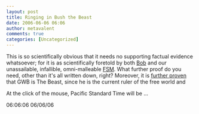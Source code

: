 ```yaml
---
layout: post
title: Ringing in Bush the Beast
date: 2006-06-06 06:06
author: metavalent
comments: true
categories: [Uncategorized]
---
```

This is so scientifically obvious that it needs no supporting factual evidence whatsoever; for it is as scientifically foretold by both <a href="http://www.subgenius.com/">Bob</a> and our unassailable, infallible, omni-malleable <a href="http://www.venganza.org/">FSM</a>.  What further proof do you need, other than it's all written down, right?  Moreover, it is <a href="http://en.wikipedia.org/wiki/Flying_Spaghetti_Monster">further proven</a> that GWB is The Beast, since he is the current ruler of the free world and 

At the click of the mouse, Pacific Standard Time will be ... 

06:06:06 06/06/06
